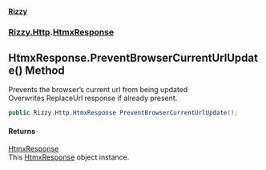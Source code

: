 #### [Rizzy](index.md 'index')
### [Rizzy.Http](Rizzy.Http.md 'Rizzy.Http').[HtmxResponse](Rizzy.Http.HtmxResponse.md 'Rizzy.Http.HtmxResponse')

## HtmxResponse.PreventBrowserCurrentUrlUpdate() Method

Prevents the browser’s current url from being updated  
Overwrites ReplaceUrl response if already present.

```csharp
public Rizzy.Http.HtmxResponse PreventBrowserCurrentUrlUpdate();
```

#### Returns
[HtmxResponse](Rizzy.Http.HtmxResponse.md 'Rizzy.Http.HtmxResponse')  
This [HtmxResponse](Rizzy.Http.HtmxResponse.md 'Rizzy.Http.HtmxResponse') object instance.